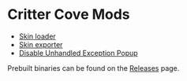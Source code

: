 Critter Cove Mods
=================

- [Skin loader](CritterCove.SkinLoader)
- [Skin exporter](CritterCove.SkinExporter)
- [Disable Unhandled Exception Popup](CritterCove.NoUnhandledExceptionPopup)

Prebuilt binaries can be found on the [Releases](https://github.com/GMMan/critter-cove-mods/releases/latest)
page.
